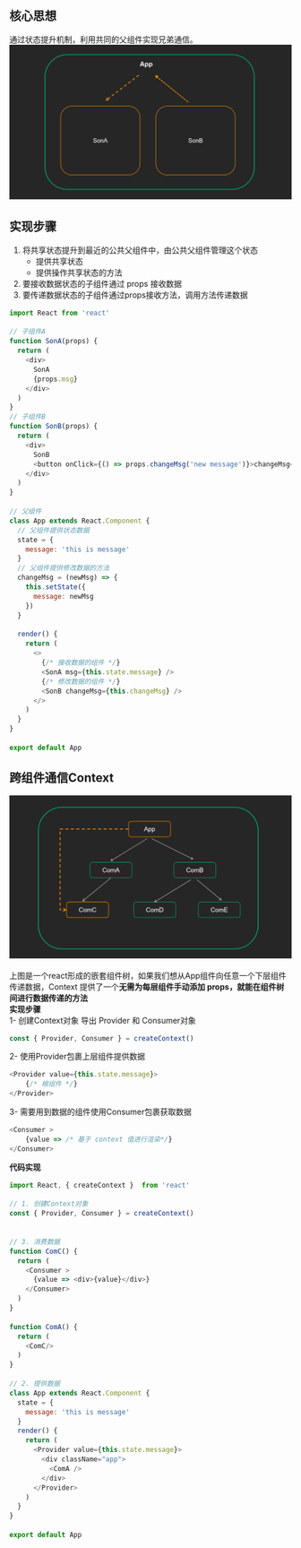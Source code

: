 <a name="i4chT"></a>
## 核心思想
通过状态提升机制，利用共同的父组件实现兄弟通信。  
![img.png](png/brother.png)
<a name="IoJD7"></a>
## 实现步骤

1. 将共享状态提升到最近的公共父组件中，由公共父组件管理这个状态 
   - 提供共享状态
   - 提供操作共享状态的方法
2. 要接收数据状态的子组件通过 props 接收数据
3. 要传递数据状态的子组件通过props接收方法，调用方法传递数据
```javascript
import React from 'react'

// 子组件A
function SonA(props) {
  return (
    <div>
      SonA
      {props.msg}
    </div>
  )
}
// 子组件B
function SonB(props) {
  return (
    <div>
      SonB
      <button onClick={() => props.changeMsg('new message')}>changeMsg</button>
    </div>
  )
}

// 父组件
class App extends React.Component {
  // 父组件提供状态数据
  state = {
    message: 'this is message'
  }
  // 父组件提供修改数据的方法
  changeMsg = (newMsg) => {
    this.setState({
      message: newMsg
    })
  }

  render() {
    return (
      <>
        {/* 接收数据的组件 */}
        <SonA msg={this.state.message} />
        {/* 修改数据的组件 */}
        <SonB changeMsg={this.changeMsg} />
      </>
    )
  }
}

export default App
```
<a name="4374244d"></a>
## 跨组件通信Context
![img.png](png/context.png)  
<br />上图是一个react形成的嵌套组件树，如果我们想从App组件向任意一个下层组件传递数据，Context 提供了一个**无需为每层组件手动添加 props，就能在组件树间进行数据传递的方法**<br />**实现步骤**<br />1- 创建Context对象 导出 Provider 和 Consumer对象
```javascript
const { Provider, Consumer } = createContext()
```
2- 使用Provider包裹上层组件提供数据 
```javascript
<Provider value={this.state.message}>
    {/* 根组件 */}
</Provider>
```
3- 需要用到数据的组件使用Consumer包裹获取数据
```javascript
<Consumer >
    {value => /* 基于 context 值进行渲染*/}
</Consumer>
```
**代码实现**
```javascript
import React, { createContext }  from 'react'

// 1. 创建Context对象 
const { Provider, Consumer } = createContext()


// 3. 消费数据
function ComC() {
  return (
    <Consumer >
      {value => <div>{value}</div>}
    </Consumer>
  )
}

function ComA() {
  return (
    <ComC/>
  )
}

// 2. 提供数据
class App extends React.Component {
  state = {
    message: 'this is message'
  }
  render() {
    return (
      <Provider value={this.state.message}>
        <div className="app">
          <ComA />
        </div>
      </Provider>
    )
  }
}

export default App
```
